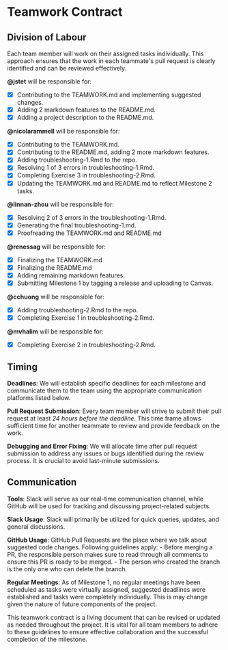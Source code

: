 # Teamwork Contract

## Division of Labour

Each team member will work on their assigned tasks individually. This approach ensures that the work in each teammate's pull request is clearly identified and can be reviewed effectively.

**@jstet** will be responsible for:
- [x] Contributing to the TEAMWORK.md and implementing suggested changes.
- [x] Adding 2 markdown features to the README.md.
- [x] Adding a project description to the README.md.
    
**@nicolarammell** will be responsible for:
- [x] Contributing to the TEAMWORK.md. 
- [x] Contributing to the README.md, adding 2 more markdown features. 
- [x] Adding troubleshooting-1.Rmd to the repo.
- [x] Resolving 1 of 3 errors in troubleshooting-1.Rmd.
- [x] Completing Exercise 3 in troubleshooting-2.Rmd.
- [X] Updating the TEAMWORK.md and README.md to reflect Milestone 2 tasks. 
    
**@linnan-zhou** will be responsible for:
- [x] Resolving 2 of 3 errors in the troubleshooting-1.Rmd.
- [x] Generating the final troubleshooting-1.md.
- [x] Proofreading the TEAMWORK.md and README.md 

**@renessag** will be responsible for:
- [x] Finalizing the TEAMWORK.md 
- [x] Finalizing the README.md 
- [X] Adding remaining markdown features.
- [X] Submitting Milestone 1 by tagging a release and uploading to Canvas.  

**@cchuong** will be responsible for: 
- [X] Adding troubleshooting-2.Rmd to the repo.
- [X] Completing Exercise 1 in troubleshooting-2.Rmd. 

**@mvhalim** will be responsible for:
- [X] Completing Exercise 2 in troubleshooting-2.Rmd. 

## Timing
**Deadlines**: We will establish specific deadlines for each milestone and communicate them to the team using the appropriate communication platforms listed below.

**Pull Request Submission**: Every team member will strive to submit their pull request at least _24 hours before the deadline_. This time frame allows sufficient time for another teammate to review and provide feedback on the work.

**Debugging and Error Fixing**: We will allocate time after pull request submission to address any issues or bugs identified during the review process. It is crucial to avoid last-minute submissions.

## Communication
**Tools**: Slack will serve as our real-time communication channel, while GitHub will be used for tracking and discussing project-related subjects.

**Slack Usage**: Slack will primarily be utilized for quick queries, updates, and general discussions.

**GitHub Usage**: GitHub Pull Requests are the place where we talk about suggested code changes. Following guidelines apply:
    - Before merging a PR, the responsible person makes sure to read through all comments to ensure this PR is ready to be merged.
    - The person who created the branch is the only one who can delete the branch.

**Regular Meetings**: As of Milestone 1, no regular meetings have been scheduled as tasks were virtually assigned, suggested deadlines were established and tasks were completely individually. This is may change given the nature of future components of the project. 

This teamwork contract is a living document that can be revised or updated as needed throughout the project. It is vital for all team members to adhere to these guidelines to ensure effective collaboration and the successful completion of the milestone.
